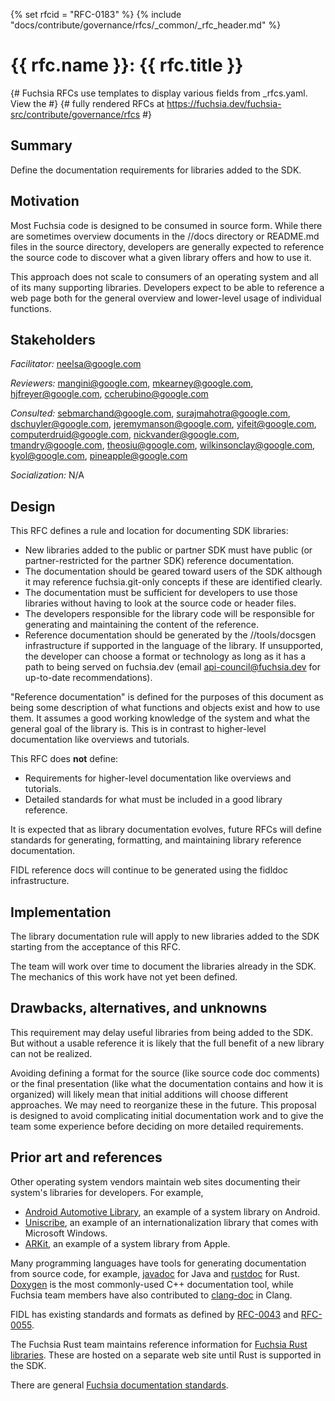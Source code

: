 <!-- mdformat off(templates not supported) -->
{% set rfcid = "RFC-0183" %}
{% include "docs/contribute/governance/rfcs/_common/_rfc_header.md" %}
# {{ rfc.name }}: {{ rfc.title }}
{# Fuchsia RFCs use templates to display various fields from _rfcs.yaml. View the #}
{# fully rendered RFCs at https://fuchsia.dev/fuchsia-src/contribute/governance/rfcs #}
<!-- SET the `rfcid` VAR ABOVE. DO NOT EDIT ANYTHING ELSE ABOVE THIS LINE. -->

<!-- mdformat on -->

## Summary

Define the documentation requirements for libraries added to the SDK.

## Motivation

Most Fuchsia code is designed to be consumed in source form. While there are
sometimes overview documents in the //docs directory or README.md files in the
source directory, developers are generally expected to reference the source code
to discover what a given library offers and how to use it.

This approach does not scale to consumers of an operating system and all of its
many supporting libraries. Developers expect to be able to reference a web page
both for the general overview and lower-level usage of individual functions.

## Stakeholders

_Facilitator:_ neelsa@google.com

_Reviewers:_ mangini@google.com, mkearney@google.com, hjfreyer@google.com,
ccherubino@google.com

_Consulted:_ sebmarchand@google.com, surajmahotra@google.com,
dschuyler@google.com, jeremymanson@google.com, yifeit@google.com,
computerdruid@google.com, nickvander@google.com, tmandry@google.com,
theosiu@google.com, wilkinsonclay@google.com, kyol@google.com,
pineapple@google.com

_Socialization:_ N/A

## Design

This RFC defines a rule and location for documenting SDK libraries:

  * New libraries added to the public or partner SDK must have public
    (or partner-restricted for the partner SDK) reference documentation.
  * The documentation should be geared toward users of the SDK although
    it may reference fuchsia.git-only concepts if these are identified
    clearly.
  * The documentation must be sufficient for developers to use those libraries
    without having to look at the source code or header files.
  * The developers responsible for the library code will be responsible for
    generating and maintaining the content of the reference.
  * Reference documentation should be generated by the //tools/docsgen
    infrastructure if supported in the language of the library. If unsupported,
    the developer can choose a format or technology as long as it has a path to
    being served on fuchsia.dev (email api-council@fuchsia.dev for up-to-date
    recommendations).

"Reference documentation" is defined for the purposes of this document
as being some description of what functions and objects exist and how to
use them. It assumes a good working knowledge of the system and what the
general goal of the library is. This is in contrast to higher-level
documentation like overviews and tutorials.

This RFC does __not__ define:

  * Requirements for higher-level documentation like overviews and tutorials.
  * Detailed standards for what must be included in a good library reference.

It is expected that as library documentation evolves, future RFCs will define
standards for generating, formatting, and maintaining library reference
documentation.

FIDL reference docs will continue to be generated using the fidldoc
infrastructure.

## Implementation

The library documentation rule will apply to new libraries added to the SDK
starting from the acceptance of this RFC.

The team will work over time to document the libraries already in the SDK. The
mechanics of this work have not yet been defined.

## Drawbacks, alternatives, and unknowns

This requirement may delay useful libraries from being added to the SDK. But
without a usable reference it is likely that the full benefit of a new library
can not be realized.

Avoiding defining a format for the source (like source code doc comments) or the
final presentation (like what the documentation contains and how it is
organized) will likely mean that initial additions will choose different
approaches. We may need to reorganize these in the future. This proposal is
designed to avoid complicating initial documentation work and to give the team
some experience before deciding on more detailed requirements.

## Prior art and references

Other operating system vendors maintain web sites documenting their system's
libraries for developers. For example,

  * [Android Automotive Library](https://developer.android.com/reference/android/car/packages),
    an example of a system library on Android.
  * [Uniscribe](https://docs.microsoft.com/en-us/windows/win32/intl/uniscribe-reference),
    an example of an internationalization library that comes with Microsoft
    Windows.
  * [ARKit](https://developer.apple.com/documentation/arkit), an example of a
    system library from Apple.

Many programming languages have tools for generating documentation from source
code, for example,
[javadoc](https://www.oracle.com/technical-resources/articles/java/javadoc-tool.html)
for Java and [rustdoc](https://doc.rust-lang.org/rustdoc/what-is-rustdoc.html)
for Rust. [Doxygen](https://doxygen.nl/) is the most commonly-used C++
documentation tool, while Fuchsia team members have also contributed to
[clang-doc](https://clang.llvm.org/extra/clang-doc.html) in Clang.

FIDL has existing standards and formats as defined by
[RFC-0043](0043_documentation_comment_format.md) and
[RFC-0055](0055_documentation_comments.md).

The Fuchsia Rust team maintains reference information for [Fuchsia Rust
libraries](https://fuchsia-docs.firebaseapp.com/rust/). These are hosted on a
separate web site until Rust is supported in the SDK.

There are general [Fuchsia documentation
standards](/docs/contribute/docs/documentation-standards.md).

